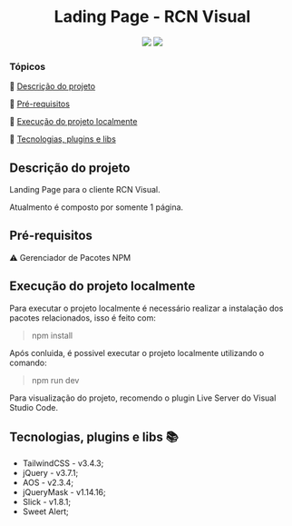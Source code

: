 <h1 align="center">Lading Page - RCN Visual</h1>

<p align="center">
    <img  src="https://img.shields.io/static/v1?label=&message=tailwind&color=38bdf8&style=for-the-badge"/>
    <img src="http://img.shields.io/static/v1?label=STATUS&message=Finalizado&color=sucess&style=for-the-badge"/>
</p>

### Tópicos

:small_blue_diamond: [Descrição do projeto](#descrição-do-projeto)

:small_blue_diamond: [Pré-requisitos](#pré-requisitos)

:small_blue_diamond: [Execução do projeto localmente](#execução-do-projeto-localmente)

:small_blue_diamond: [Tecnologias, plugins e libs](#tecnologias-plugins-e-libs-books)

## Descrição do projeto

<p align="justify">
Landing Page para o cliente RCN Visual.

Atualmento é composto por somente 1 página.
</p>

## Pré-requisitos

:warning: Gerenciador de Pacotes NPM

## Execução do projeto localmente

Para executar o projeto localmente é necessário realizar a instalação dos pacotes relacionados, isso é feito com:

> npm install

Após conluida, é possivel executar o projeto localmente utilizando o comando:

> npm run dev

Para visualização do projeto, recomendo o plugin Live Server do Visual Studio Code.

## Tecnologias, plugins e libs :books:

- TailwindCSS - v3.4.3;
- jQuery - v3.7.1;
- AOS - v2.3.4;
- jQueryMask - v1.14.16;
- Slick - v1.8.1;
- Sweet Alert;